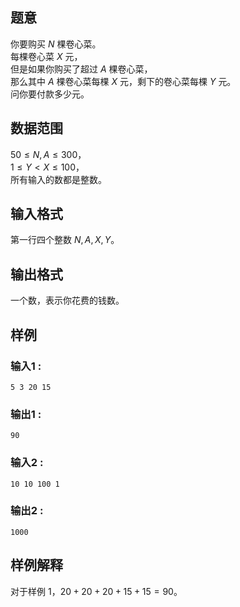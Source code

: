 ## 题意  

你要购买 $N$ 棵卷心菜。        
每棵卷心菜 $X$ 元，    
但是如果你购买了超过 $A$ 棵卷心菜，    
那么其中 $A$ 棵卷心菜每棵 $X$ 元，剩下的卷心菜每棵 $Y$ 元。      
问你要付款多少元。                     

## 数据范围
                     
$50\le N,A\le 300$，      
$1\le Y < X\le 100$，                                     
所有输入的数都是整数。     

## 输入格式

第一行四个整数 $N,A,X,Y$。         
          
## 输出格式

一个数，表示你花费的钱数。       

## 样例

### 输入1 :
```
5 3 20 15
```

### 输出1 :
```
90
```

### 输入2 :
```
10 10 100 1
```

### 输出2 :
```
1000
```

## 样例解释

对于样例 1，$20+20+20+15+15=90$。
